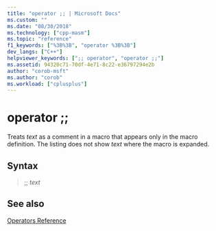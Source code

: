 ```yaml
---
title: "operator ;; | Microsoft Docs"
ms.custom: ""
ms.date: "08/30/2018"
ms.technology: ["cpp-masm"]
ms.topic: "reference"
f1_keywords: ["%3B%3B", "operator %3B%3B"]
dev_langs: ["C++"]
helpviewer_keywords: [";; operator", "operator ;;"]
ms.assetid: 94320c71-70df-4e71-8c22-e36797294e2b
author: "corob-msft"
ms.author: "corob"
ms.workload: ["cplusplus"]
---
```

# operator ;;

Treats *text* as a comment in a macro that appears only in the macro definition. The listing does not show *text* where the macro is expanded.

## Syntax

> ;; *text*

## See also

[Operators Reference](../../assembler/masm/operators-reference.md)<br/>